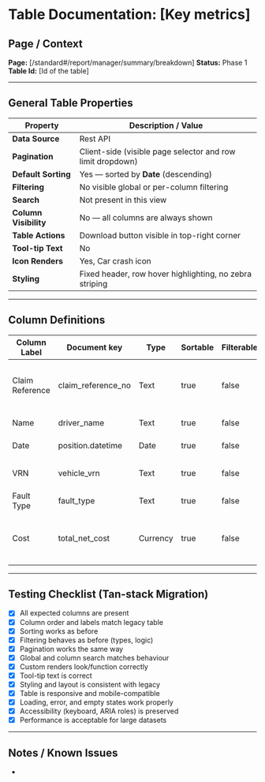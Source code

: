 # Table Documentation: [Key metrics]

## Page / Context
**Page:** [/standard#/report/manager/summary/breakdown]
**Status:** Phase 1
**Table Id:** [Id of the table]

---

## General Table Properties

| Property              | Description / Value                                                |
|-----------------------|--------------------------------------------------------------------|
| **Data Source**       | Rest API                                                      |
| **Pagination**        | Client-side (visible page selector and row limit dropdown)         |
| **Default Sorting**   | Yes — sorted by **Date** (descending)                              |
| **Filtering**         | No visible global or per-column filtering                          |
| **Search**            | Not present in this view                                           |
| **Column Visibility** | No — all columns are always shown                                  |
| **Table Actions**     | Download button visible in top-right corner                        |
| **Tool-tip Text**     | No                                                                 |
| **Icon Renders**      | Yes, Car crash icon                                                |
| **Styling**           | Fixed header, row hover highlighting, no zebra striping            |

---

## Column Definitions

| Column Label    | Document key       | Type     | Sortable | Filterable | Notes                                                  |
|-----------------|--------------------|----------|----------|------------|--------------------------------------------------------|
| Claim Reference | claim_reference_no | Text     | true     | false      | UUID-style identifier for the claim                    |
| Name            | driver_name        | Text     | true     | false      | Driver's full name                                     |
| Date            | position.datetime  | Date     | true     | false      | Date of the incident                                   |
| VRN             | vehicle_vrn        | Text     | true     | false      | Vehicle registration number                            |
| Fault Type      | fault_type         | Text     | true     | false      | e.g. Driver, Third Party                               |
| Cost            | total_net_cost     | Currency | true     | false      | Cost of the incident if known, displayed in £ GBP      |

---

## Testing Checklist (Tan-stack Migration)

- [x] All expected columns are present
- [x] Column order and labels match legacy table
- [x] Sorting works as before
- [x] Filtering behaves as before (types, logic)
- [x] Pagination works the same way
- [x] Global and column search matches behaviour
- [x] Custom renders look/function correctly
- [x] Tool-tip text is correct
- [x] Styling and layout is consistent with legacy
- [x] Table is responsive and mobile-compatible
- [x] Loading, error, and empty states work properly
- [x] Accessibility (keyboard, ARIA roles) is preserved
- [x] Performance is acceptable for large datasets

---

## Notes / Known Issues

-
